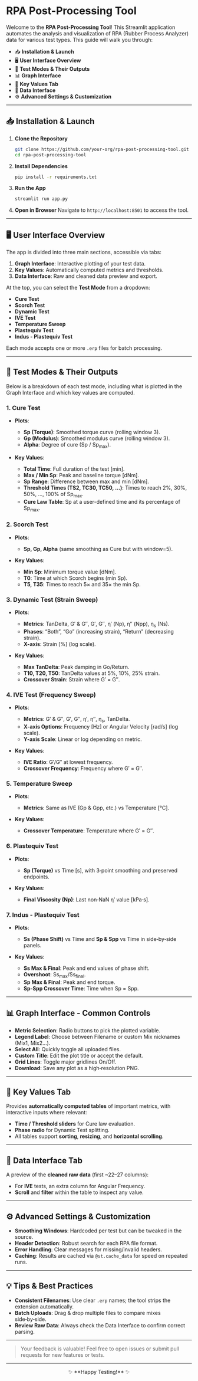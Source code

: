 # RPA Post-Processing Tool

Welcome to the **RPA Post-Processing Tool**! This Streamlit application automates the analysis and visualization of RPA (Rubber Process Analyzer) data for various test types. This guide will walk you through:

- 📥 **Installation & Launch**
- 🖥️ **User Interface Overview**
- 🧪 **Test Modes & Their Outputs**
- 📊 **Graph Interface**
- 🔑 **Key Values Tab**
- 📂 **Data Interface**
- ⚙️ **Advanced Settings & Customization**

---

## 📥 Installation & Launch

1. **Clone the Repository**
   ```bash
   git clone https://github.com/your-org/rpa-post-processing-tool.git
   cd rpa-post-processing-tool
   ```

2. **Install Dependencies**
   ```bash
   pip install -r requirements.txt
   ```

3. **Run the App**
   ```bash
   streamlit run app.py
   ```

4. **Open in Browser**
   Navigate to `http://localhost:8501` to access the tool.

---

## 🖥️ User Interface Overview

The app is divided into three main sections, accessible via tabs:

1. **Graph Interface**: Interactive plotting of your test data.
2. **Key Values**: Automatically computed metrics and thresholds.
3. **Data Interface**: Raw and cleaned data preview and export.

At the top, you can select the **Test Mode** from a dropdown:

- **Cure Test**
- **Scorch Test**
- **Dynamic Test**
- **IVE Test**
- **Temperature Sweep**
- **Plastequiv Test**
- **Indus - Plastequiv Test**

Each mode accepts one or more `.erp` files for batch processing.

---

## 🧪 Test Modes & Their Outputs

Below is a breakdown of each test mode, including what is plotted in the Graph Interface and which key values are computed.

### 1. **Cure Test**

- **Plots**:
  - **Sp (Torque)**: Smoothed torque curve (rolling window 3).
  - **Gp (Modulus)**: Smoothed modulus curve (rolling window 3).
  - **Alpha**: Degree of cure (Sp / Sp<sub>max</sub>).

- **Key Values**:
  - **Total Time**: Full duration of the test [min].
  - **Max / Min Sp**: Peak and baseline torque [dNm].
  - **Sp Range**: Difference between max and min [dNm].
  - **Threshold Times (TS2, TC30, TC50, …)**: Times to reach 2%, 30%, 50%, …, 100% of Sp<sub>max</sub>.
  - **Cure Law Table**: Sp at a user-defined time and its percentage of Sp<sub>max</sub>.

### 2. **Scorch Test**

- **Plots**:
  - **Sp, Gp, Alpha** (same smoothing as Cure but with window=5).

- **Key Values**:
  - **Min Sp**: Minimum torque value [dNm].
  - **T0**: Time at which Scorch begins (min Sp).
  - **T5, T35**: Times to reach 5× and 35× the min Sp.

### 3. **Dynamic Test** (Strain Sweep)

- **Plots**:
  - **Metrics**: TanDelta, G′ & G″, G′, G″, η′ (Np), η″ (Npp), η<sub>s</sub> (Ns).
  - **Phases**: “Both”, “Go” (increasing strain), “Return” (decreasing strain).
  - **X-axis**: Strain [%] (log scale).

- **Key Values**:
  - **Max TanDelta**: Peak damping in Go/Return.
  - **T10, T20, T50**: TanDelta values at 5%, 10%, 25% strain.
  - **Crossover Strain**: Strain where G′ = G″.

### 4. **IVE Test** (Frequency Sweep)

- **Plots**:
  - **Metrics**: G′ & G″, G′, G″, η′, η″, η<sub>s</sub>, TanDelta.
  - **X-axis Options**: Frequency [Hz] or Angular Velocity [rad/s] (log scale).
  - **Y-axis Scale**: Linear or log depending on metric.

- **Key Values**:
  - **IVE Ratio**: G′/G″ at lowest frequency.
  - **Crossover Frequency**: Frequency where G′ = G″.

### 5. **Temperature Sweep**

- **Plots**:
  - **Metrics**: Same as IVE (Gp & Gpp, etc.) vs Temperature [°C].

- **Key Values**:
  - **Crossover Temperature**: Temperature where G′ = G″.

### 6. **Plastequiv Test**

- **Plots**:
  - **Sp (Torque)** vs Time [s], with 3‑point smoothing and preserved endpoints.

- **Key Values**:
  - **Final Viscosity (Np)**: Last non‑NaN η′ value [kPa·s].

### 7. **Indus - Plastequiv Test**

- **Plots**:
  - **Ss (Phase Shift)** vs Time and **Sp & Spp** vs Time in side‑by‑side panels.

- **Key Values**:
  - **Ss Max & Final**: Peak and end values of phase shift.
  - **Overshoot**: Ss<sub>max</sub>/Ss<sub>final</sub>.
  - **Sp Max & Final**: Peak and end torque.
  - **Sp‑Spp Crossover Time**: Time when Sp = Spp.

---

## 📊 Graph Interface - Common Controls

- **Metric Selection**: Radio buttons to pick the plotted variable.
- **Legend Label**: Choose between Filename or custom Mix nicknames (Mix1, Mix2…).
- **Select All**: Quickly toggle all uploaded files.
- **Custom Title**: Edit the plot title or accept the default.
- **Grid Lines**: Toggle major gridlines On/Off.
- **Download**: Save any plot as a high‑resolution PNG.

---

## 🔑 Key Values Tab

Provides **automatically computed tables** of important metrics, with interactive inputs where relevant:

- **Time / Threshold sliders** for Cure law evaluation.
- **Phase radio** for Dynamic Test splitting.
- All tables support **sorting**, **resizing**, and **horizontal scrolling**.

---

## 📂 Data Interface Tab

A preview of the **cleaned raw data** (first ~22–27 columns):

- For **IVE** tests, an extra column for Angular Frequency.
- **Scroll** and **filter** within the table to inspect any value.

---

## ⚙️ Advanced Settings & Customization

- **Smoothing Windows**: Hardcoded per test but can be tweaked in the source.
- **Header Detection**: Robust search for each RPA file format.
- **Error Handling**: Clear messages for missing/invalid headers.
- **Caching**: Results are cached via `@st.cache_data` for speed on repeated runs.

---

## 💡 Tips & Best Practices

- **Consistent Filenames**: Use clear `.erp` names; the tool strips the extension automatically.
- **Batch Uploads**: Drag & drop multiple files to compare mixes side‑by‑side.
- **Review Raw Data**: Always check the Data Interface to confirm correct parsing.

---

> Your feedback is valuable! Feel free to open issues or submit pull requests for new features or tests.

---

<div align="center">
✨ **Happy Testing!** ✨
</div>
